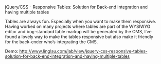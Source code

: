 jQuery/CSS - Responsive Tables: Solution for Back-end integration and having multiple tables

Tables are always fun. Especially when you want to make them responsive. Having worked on many projects where tables are part of the WYSIWYG editor and bog-standard table markup will be generated by the CMS, I’ve found a lovely way to make the tables responsive but also make it friendly for the back-ender who’s integrating the CMS.

Demo: http://www.linglau.com/lab/view/jquery-css-responsive-tables-solution-for-back-end-integration-and-having-multiple-tables
